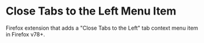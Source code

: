 # Close Tabs to the Left Menu Item
Firefox extension that adds a "Close Tabs to the Left" tab context menu item in Firefox v78+.
